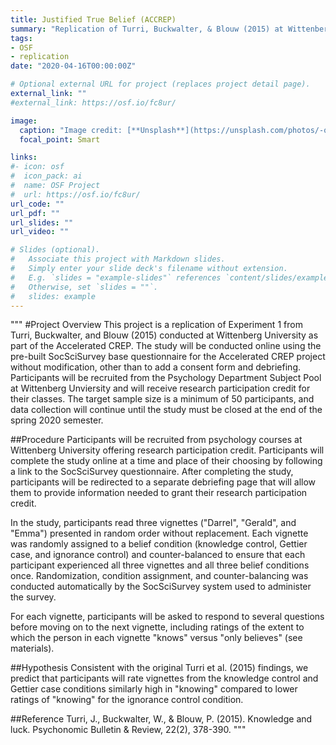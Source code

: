 ```yaml
---
title: Justified True Belief (ACCREP)
summary: "Replication of Turri, Buckwalter, & Blouw (2015) at Wittenberg University (Accelerated CREP)"
tags:
- OSF
- replication
date: "2020-04-16T00:00:00Z"

# Optional external URL for project (replaces project detail page).
external_link: ""
#external_link: https://osf.io/fc8ur/

image:
  caption: "Image credit: [**Unsplash**](https://unsplash.com/photos/-qWI3MJxRX0)"
  focal_point: Smart

links:
#- icon: osf
#  icon_pack: ai
#  name: OSF Project
#  url: https://osf.io/fc8ur/
url_code: ""
url_pdf: ""
url_slides: ""
url_video: ""

# Slides (optional).
#   Associate this project with Markdown slides.
#   Simply enter your slide deck's filename without extension.
#   E.g. `slides = "example-slides"` references `content/slides/example-slides.md`.
#   Otherwise, set `slides = ""`.
#	slides: example
---
```

"""
#Project Overview
This project is a replication of Experiment 1 from Turri, Buckwalter, and Blouw (2015) conducted at Wittenberg University as part of the Accelerated CREP. The study will be conducted online using the pre-built SocSciSurvey base questionnaire for the Accelerated CREP project without modification, other than to add a consent form and debriefing. Participants will be recruited from the Psychology Department Subject Pool at Wittenberg Unviersity and will receive research participation credit for their classes. The target sample size is a minimum of 50 participants, and data collection will continue until the study must be closed at the end of the spring 2020 semester.

##Procedure
Participants will be recruited from psychology courses at Wittenberg University offering research participation credit. Participants will complete the study online at a time and place of their choosing by following a link to the SocSciSurvey questionnaire. After completing the study, participants will be redirected to a separate debriefing page that will allow them to provide information needed to grant their research participation credit.

In the study, participants read three vignettes ("Darrel", "Gerald", and "Emma") presented in random order without replacement. Each vignette was randomly assigned to a belief condition (knowledge control, Gettier case, and ignorance control) and counter-balanced to ensure that each participant experienced all three vignettes and all three belief conditions once. Randomization, condition assignment, and counter-balancing was conducted automatically by the SocSciSurvey system used to administer the survey.

For each vignette, participants will be asked to respond to several questions before moving on to the next vignette, including ratings of the extent to which the person in each vignette "knows" versus "only believes" (see materials).

##Hypothesis
Consistent with the original Turri et al. (2015) findings, we predict that participants will rate vignettes from the knowledge control and Gettier case conditions similarly high in "knowing" compared to lower ratings of "knowing" for the ignorance control condition.

##Reference
Turri, J., Buckwalter, W., & Blouw, P. (2015). Knowledge and luck. Psychonomic Bulletin & Review, 22(2), 378-390.
"""